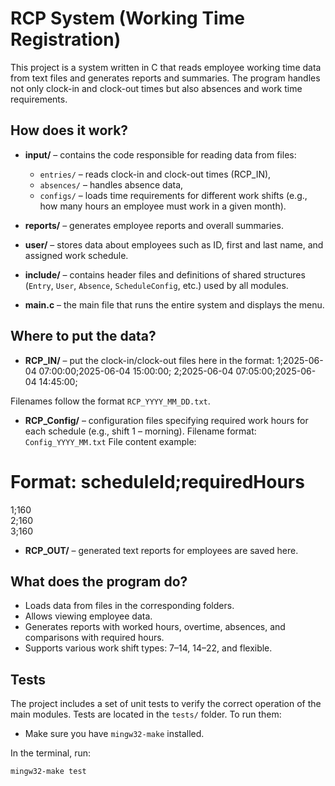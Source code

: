 # RCP System (Working Time Registration)

This project is a system written in C that reads employee working time data from text files and generates reports and summaries. The program handles not only clock-in and clock-out times but also absences and work time requirements.

## How does it work?

- **input/** – contains the code responsible for reading data from files:
  - `entries/` – reads clock-in and clock-out times (RCP_IN),
  - `absences/` – handles absence data,
  - `configs/` – loads time requirements for different work shifts (e.g., how many hours an employee must work in a given month).

- **reports/** – generates employee reports and overall summaries.

- **user/** – stores data about employees such as ID, first and last name, and assigned work schedule.

- **include/** – contains header files and definitions of shared structures (`Entry`, `User`, `Absence`, `ScheduleConfig`, etc.) used by all modules.

- **main.c** – the main file that runs the entire system and displays the menu.

## Where to put the data?

- **RCP_IN/** – put the clock-in/clock-out files here in the format:
1;2025-06-04 07:00:00;2025-06-04 15:00:00;
2;2025-06-04 07:05:00;2025-06-04 14:45:00;

Filenames follow the format `RCP_YYYY_MM_DD.txt`.

- **RCP_Config/** – configuration files specifying required work hours for each schedule (e.g., shift 1 – morning).
Filename format: `Config_YYYY_MM.txt`
File content example:

# Format: scheduleId;requiredHours
1;160  
2;160  
3;160

- **RCP_OUT/** – generated text reports for employees are saved here.

## What does the program do?

- Loads data from files in the corresponding folders.
- Allows viewing employee data.
- Generates reports with worked hours, overtime, absences, and comparisons with required hours.
- Supports various work shift types: 7–14, 14–22, and flexible.

## Tests

The project includes a set of unit tests to verify the correct operation of the main modules.
Tests are located in the `tests/` folder. To run them:

- Make sure you have `mingw32-make` installed.

In the terminal, run:

```bash
mingw32-make test
